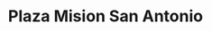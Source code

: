 ---
title: "Plaza Mision San Antonio"
url: /aguascalientes/plaza-mision-san-antonio/
shop: centro comercial
---